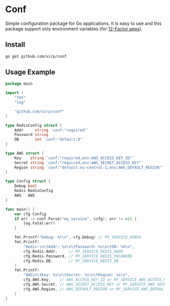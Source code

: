 # Conf
Simple configuration package for Go applications.
It is easy to use and this package support only environment variables (for [12-Factor apps](https://12factor.net/#the_twelve_factors)).

## Install
```bash
go get github.com/virp/conf
```

## Usage Example
```go
package main

import (
	"fmt"
	"log"

	"github.com/virp/conf"
)

type RedisConfig struct {
	Addr     string `conf:"required"`
	Password string
	DB       int `conf:"default:0"`
}

type AWS struct {
	Key    string `conf:"required,env:AWS_ACCESS_KEY_ID"`
	Secret string `conf:"required,env:AWS_SECRET_ACCESS_KEY"`
	Region string `conf:"default:eu-central-1,env:AWS_DEFAULT_REGION"`
}

type Config struct {
	Debug bool
	Redis RedisConfig
	AWS   AWS
}

func main() {
	var cfg Config
	if err := conf.Parse("my_service", &cfg); err != nil {
		log.Fatal(err)
	}

	fmt.Printf("Debug: %t\n", cfg.Debug) // MY_SERVICE_DEBUG
	fmt.Printf(
		"Redis:\n\tAddr: %s\n\tPassword: %s\n\tDB: %d\n",
		cfg.Redis.Addr,     // MY_SERVICE_REDIS_ADDR
		cfg.Redis.Password, // MY_SERVICE_REDIS_PASSWORD
		cfg.Redis.DB,       // MY_SERVICE_REDIS_DB
	)
	fmt.Printf(
		"AWS\n\tKey: %s\n\tSecret: %s\n\tRegion: %s\n",
		cfg.AWS.Key,    // AWS_ACCESS_KEY_ID or MY_SERVICE_AWS_ACCESS_KEY_ID
		cfg.AWS.Secret, // AWS_SECRET_ACCESS_KEY or MY_SERVICE_AWS_SECRET_ACCESS_KEY
		cfg.AWS.Region, // AWS_DEFAULT_REGION or MY_SERVICE_AWS_DEFAULT_REGION
	)
}

```